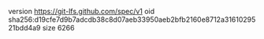 version https://git-lfs.github.com/spec/v1
oid sha256:d19cfe7d9b7adcdb38c8d07aeb33950aeb2bfb2160e8712a3161029521bdd4a9
size 6266
